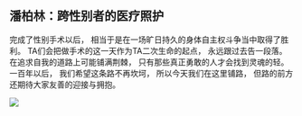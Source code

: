 ## 潘柏林：跨性别者的医疗照护

完成了性别手术以后， 相当于是在一场旷日持久的身体自主权斗争当中取得了胜利。 TA们会把做手术的这一天作为TA二次生命的起点， 永远跟过去告一段落。 在追求自我的道路上可能铺满荆棘， 只有那些真正勇敢的人才会找到灵魂的轻。 一百年以后， 我们希望这条路不再坎坷， 所以今天我们在这里铺路， 但路的前方还期待大家友善的迎接与拥抱。

[![](https://www.buick.com.cn/uploadfiles/%E4%B8%80%E5%B8%AD/20210922/%E6%BD%98%E6%9F%8F%E6%9E%97.jpg)](https://v.youku.com/v_show/id_XNTgwODA2OTA3Mg==.html)

